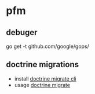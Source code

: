 # pfm



## debuger

go get -t github.com/google/gops/


## doctrine migrations

* install [doctrine migrate cli](https://github.com/golang-migrate/migrate/tree/master/cmd/migrate)
* usage [doctrine migrate](https://github.com/golang-migrate/migrate)

